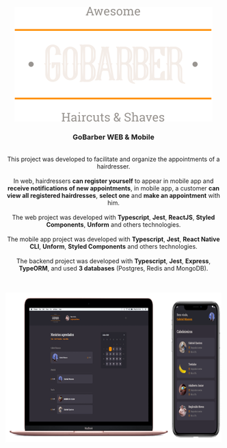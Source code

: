 <p align="center">
  <a href="https://github.com/gmass0n/gobarber-11">
    <img src="./.github/logo.svg" alt="GoBarber">
  </a>
  <h3 align="center">
    GoBarber WEB & Mobile
  </h3>
  <p align="center">
  <br />
    This project was developed to facilitate and organize the appointments of a hairdresser.
  <br />
  <br />
    In web, hairdressers <strong>can register yourself</strong> to appear in mobile app and <strong>receive notifications of new appointments</strong>, in mobile app, a customer <strong>can view all registered hairdresses</strong>, <strong>select one</strong> and <strong>make an appointment</strong> with him.
  <br />
  <br />
    The web project was developed with <strong>Typescript</strong>, <strong>Jest</strong>, <strong>ReactJS</strong>, <strong>Styled Components</strong>, <strong>Unform</strong> and others technologies.
  <br />
  <br />
  The mobile app project was developed with <strong>Typescript</strong>, <strong>Jest</strong>, <strong>React Native CLI</strong>, <strong>Unform</strong>, <strong>Styled Components</strong> and others technologies.
    <br />
  <br />
  The backend project was developed with <strong>Typescript</strong>, <strong>Jest</strong>, <strong>Express</strong>, <strong>TypeORM</strong>, and used <strong>3 databases</strong> (Postgres, Redis and MongoDB).
  <br />
  <br />
  <br />
  <p align="center">
    <a href="https://github.com/gmass0n/gobarber-11">
      <img src="./.github/web-mobile.png" alt="WEB&Mobile" height="350">
    </a>
  </p>
